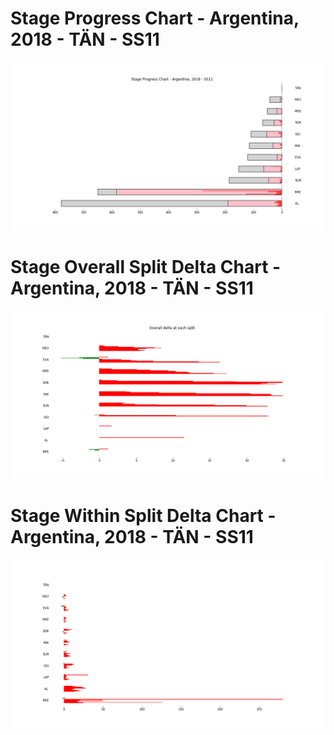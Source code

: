 # Stage Progress Chart - Argentina, 2018 - TÄN - SS11

![](images/stage_report_11_TAN.png)
# Stage Overall Split Delta Chart - Argentina, 2018 - TÄN - SS11

![](images/stage_report_split_delta_11_TAN.png)
# Stage Within Split Delta Chart - Argentina, 2018 - TÄN - SS11

![](images/stage_report_individual_split_delta_11_TAN.png)
